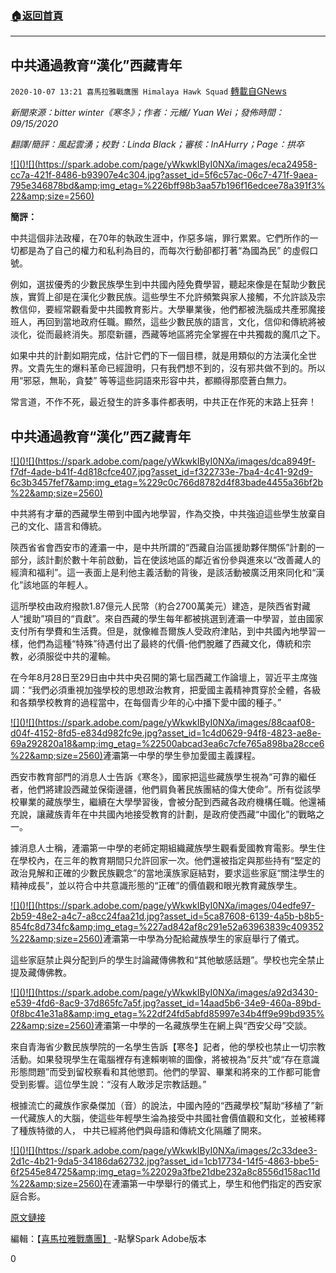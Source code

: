 ###  [:house:返回首頁](https://github.com/ourhimalayas/txt)
---

## 中共通過教育“漢化”西藏青年
`2020-10-07 13:21 喜馬拉雅戰鷹團 Himalaya Hawk Squad` [轉載自GNews](https://gnews.org/zh-hant/409275/)

*新聞來源：bitter winter《寒冬》；作者：元維/ Yuan Wei；發佈時間：09/15/2020*

*翻譯/簡評：風起雲湧；校對：Linda Black；審核：InAHurry；Page：拱卒*

[!\[\]()!\[\](https://spark.adobe.com/page/yWkwkIByI0NXa/images/eca24958-cc7a-421f-8486-b93907e4c304.jpg?asset_id=5f6c57ac-06c7-471f-9aea-795e346878bd&amp;img_etag=%226bff98b3aa57b196f16edcee78a391f3%22&amp;size=2560)](https://spark.adobe.com/page/yWkwkIByI0NXa/images/eca24958-cc7a-421f-8486-b93907e4c304.jpg?asset_id=5f6c57ac-06c7-471f-9aea-795e346878bd&amp;img_etag=%226bff98b3aa57b196f16edcee78a391f3%22&amp;size=1024)

**簡評：**

中共這個非法政權，在70年的執政生涯中，作惡多端，罪行累累。它們所作的一切都是為了自己的權力和私利為目的，而每次行動卻都打著“為國為民” 的虛假口號。

例如，選拔優秀的少數民族學生到中共國內陸免費學習，聽起來像是在幫助少數民族，實質上卻是在漢化少數民族。這些學生不允許頻繁與家人接觸，不允許談及宗教信仰，要經常觀看愛中共國教育影片。大學畢業後，他們都被洗腦成共產邪魔接班人，再回到當地政府任職。顯然，這些少數民族的語言，文化，信仰和傳統將被淡化，從而最終消失。那麼新疆，西藏等地區將完全掌握在中共獨裁的魔爪之下。

如果中共的計劃如期完成，估計它們的下一個目標，就是用類似的方法漢化全世界。文貴先生的爆料革命已經證明，只有我們想不到的，沒有邪共做不到的。所以用“邪惡，無恥，貪婪” 等等這些詞語來形容中共，都顯得那麼蒼白無力。

常言道，不作不死，最近發生的許多事件都表明，中共正在作死的末路上狂奔！

## **中共通過教育“漢化”西Z藏青年**

[!\[\]()!\[\](https://spark.adobe.com/page/yWkwkIByI0NXa/images/dca8949f-f7df-4ade-b41f-4d818cfce407.jpg?asset_id=f322733e-7ba4-4c41-92d9-6c3b3457fef7&amp;img_etag=%229c0c766d8782d4f83bade4455a36bf2b%22&amp;size=2560)](https://spark.adobe.com/page/yWkwkIByI0NXa/images/dca8949f-f7df-4ade-b41f-4d818cfce407.jpg?asset_id=f322733e-7ba4-4c41-92d9-6c3b3457fef7&amp;img_etag=%229c0c766d8782d4f83bade4455a36bf2b%22&amp;size=1024)

中共將有才華的西藏學生帶到中國內地學習，作為交換，中共強迫這些學生放棄自己的文化、語言和傳統。

陝西省省會西安市的滻灞一中，是中共所謂的“西藏自治區援助夥伴關係”計劃的一部分，該計劃於數十年前啟動，旨在使該地區的鄰近省份參與進來以“改善藏人的經濟和福利”。這一表面上是利他主義活動的背後，是該活動被廣泛用來同化和“漢化”該地區的年輕人。

這所學校由政府撥款1.87億元人民幣（約合2700萬美元）建造，是陝西省對藏人“援助”項目的“貢獻”。來自西藏的學生每年都被挑選到滻灞一中學習，並由國家支付所有學費和生活費。但是，就像維吾爾族人受政府津貼，到中共國內地學習一樣，他們為這種“特殊”待遇付出了最終的代價-他們脫離了西藏文化，傳統和宗教，必須服從中共的灌輸。

在今年8月28日至29日由中共中央召開的第七屆西藏工作論壇上，習近平主席強調：“我們必須重視加強學校的思想政治教育，把愛國主義精神貫穿於全體，各級和各類學校教育的過程當中，在每個青少年的心中播下愛中國的種子。”

[!\[\]()!\[\](https://spark.adobe.com/page/yWkwkIByI0NXa/images/88caaf08-d04f-4152-8fd5-e834d982fc9e.jpg?asset_id=1c4d0629-94f8-4823-ae8e-69a292820a18&amp;img_etag=%22500abcad3ea6c7cfe765a898ba28cce6%22&amp;size=2560)](https://spark.adobe.com/page/yWkwkIByI0NXa/images/88caaf08-d04f-4152-8fd5-e834d982fc9e.jpg?asset_id=1c4d0629-94f8-4823-ae8e-69a292820a18&amp;img_etag=%22500abcad3ea6c7cfe765a898ba28cce6%22&amp;size=1024)滻灞第一中學的學生參加愛國主義課程。

西安市教育部門的消息人士告訴《寒冬》，國家把這些藏族學生視為“可靠的繼任者，他們將建設西藏並保衛邊疆，他們肩負著民族團結的偉大使命”。所有從該學校畢業的藏族學生，繼續在大學學習後，會被分配到西藏各政府機構任職。他還補充說，讓藏族青年在中共國內地接受教育的計劃，是政府使西藏“中國化”的戰略之一。

據消息人士稱，滻灞第一中學的老師定期組織藏族學生觀看愛國教育電影。學生住在學校內，在三年的教育期間只允許回家一次。他們還被指定與那些持有“堅定的政治見解和正確的少數民族觀念”的當地漢族家庭結對，要求這些家庭“關注學生的精神成長”，並以符合中共意識形態的“正確”的價值觀和眼光教育藏族學生。

[!\[\]()!\[\](https://spark.adobe.com/page/yWkwkIByI0NXa/images/04edfe97-2b59-48e2-a4c7-a8cc24faa21d.jpg?asset_id=5ca87608-6139-4a5b-b8b5-854fc8d734fc&amp;img_etag=%227ad842af8c291e52a63963839c409352%22&amp;size=2560)](https://spark.adobe.com/page/yWkwkIByI0NXa/images/04edfe97-2b59-48e2-a4c7-a8cc24faa21d.jpg?asset_id=5ca87608-6139-4a5b-b8b5-854fc8d734fc&amp;img_etag=%227ad842af8c291e52a63963839c409352%22&amp;size=1024)滻灞第一中學為分配給藏族學生的家庭舉行了儀式。

這些家庭禁止與分配到戶的學生討論藏傳佛教和“其他敏感話題”。學校也完全禁止提及藏傳佛教。

[!\[\]()!\[\](https://spark.adobe.com/page/yWkwkIByI0NXa/images/a92d3430-e539-4fd6-8ac9-37d865fc7a5f.jpg?asset_id=14aad5b6-34e9-460a-89bd-0f8bc41e31a8&amp;img_etag=%22df24fd5abfd85997e34b4ff9e99bd935%22&amp;size=2560)](https://spark.adobe.com/page/yWkwkIByI0NXa/images/a92d3430-e539-4fd6-8ac9-37d865fc7a5f.jpg?asset_id=14aad5b6-34e9-460a-89bd-0f8bc41e31a8&amp;img_etag=%22df24fd5abfd85997e34b4ff9e99bd935%22&amp;size=1024)滻灞第一中學的一名藏族學生在網上與“西安父母”交談。

來自青海省少數民族學院的一名學生告訴【寒冬】記者，他的學校也禁止一切宗教活動。如果發現學生在電腦裡存有達賴喇嘛的圖像，將被視為“反共”或“存在意識形態問題”而受到留校察看和其他懲罰。他們的學習、畢業和將來的工作都可能會受到影響。這位學生說：“沒有人敢涉足宗教話題。”

根據流亡的藏族作家桑傑加（音）的說法，中國內陸的“西藏學校”幫助“移植了”新一代藏族人的大腦，使這些年輕學生淪為接受中共國社會價值觀和文化，並被稀釋了種族特徵的人， 中共已經將他們與母語和傳統文化隔離了開來。

[!\[\]()!\[\](https://spark.adobe.com/page/yWkwkIByI0NXa/images/2c33dee3-2d1c-4b21-9da5-34186da62732.jpg?asset_id=1cb17734-14f5-4863-bbe5-6f2545e84725&amp;img_etag=%22029a3fbe21dbe232a8c8556d158ac11d%22&amp;size=2560)](https://spark.adobe.com/page/yWkwkIByI0NXa/images/2c33dee3-2d1c-4b21-9da5-34186da62732.jpg?asset_id=1cb17734-14f5-4863-bbe5-6f2545e84725&amp;img_etag=%22029a3fbe21dbe232a8c8556d158ac11d%22&amp;size=1024)在滻灞第一中學舉行的儀式上，學生和他們指定的西安家庭合影。

[原文鏈接](https://bitterwinter.org/tibetan-youth-sinicized-through-education/)

編輯：【[喜馬拉雅戰鷹團】](https://spark.adobe.com/page/yWkwkIByI0NXa/) -點擊Spark Adobe版本

0
